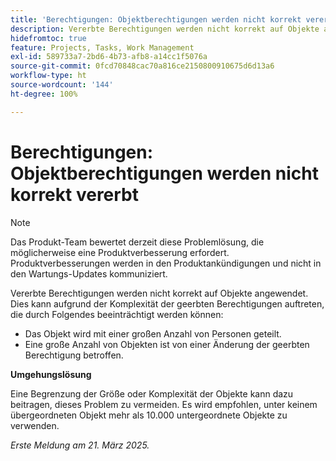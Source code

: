 ```yaml
---
title: 'Berechtigungen: Objektberechtigungen werden nicht korrekt vererbt'
description: Vererbte Berechtigungen werden nicht korrekt auf Objekte angewendet. Dies kann aufgrund der Komplexität der geerbten Berechtigungen auftreten.
hidefromtoc: true
feature: Projects, Tasks, Work Management
exl-id: 589733a7-2bd6-4b73-afb8-a14cc1f5076a
source-git-commit: 0fcd70848cac70a816ce2150800910675d6d13a6
workflow-type: ht
source-wordcount: '144'
ht-degree: 100%

---
```


# Berechtigungen: Objektberechtigungen werden nicht korrekt vererbt

>[!NOTE]
>
>Das Produkt-Team bewertet derzeit diese Problemlösung, die möglicherweise eine Produktverbesserung erfordert. Produktverbesserungen werden in den Produktankündigungen und nicht in den Wartungs-Updates kommuniziert.

Vererbte Berechtigungen werden nicht korrekt auf Objekte angewendet. Dies kann aufgrund der Komplexität der geerbten Berechtigungen auftreten, die durch Folgendes beeinträchtigt werden können:

* Das Objekt wird mit einer großen Anzahl von Personen geteilt.
* Eine große Anzahl von Objekten ist von einer Änderung der geerbten Berechtigung betroffen.

**Umgehungslösung**

Eine Begrenzung der Größe oder Komplexität der Objekte kann dazu beitragen, dieses Problem zu vermeiden. Es wird empfohlen, unter keinem übergeordneten Objekt mehr als 10.000 untergeordnete Objekte zu verwenden.

_Erste Meldung am 21. März 2025._
